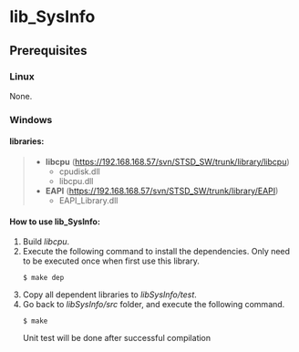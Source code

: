 # lib_SysInfo
## Prerequisites
### Linux
None.
### Windows
#### libraries:
> - **libcpu** (https://192.168.168.57/svn/STSD_SW/trunk/library/libcpu)
>   - cpudisk.dll
>   - libcpu.dll
>- **EAPI** (https://192.168.168.57/svn/STSD_SW/trunk/library/EAPI)
>   - EAPI_Library.dll
#### How to use lib_SysInfo:
1. Build *libcpu*.
2. Execute the following command to install the dependencies. Only need to be executed once when first use this library.
    ```
    $ make dep
    ```
3. Copy all dependent libraries to *libSysInfo/test*.
4. Go back to *libSysInfo/src* folder, and execute the following command.
    ```
    $ make
    ```
    Unit test will be done after successful compilation